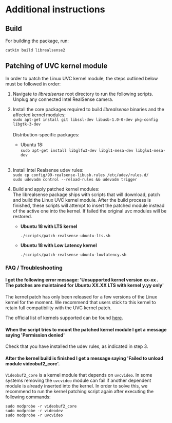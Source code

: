 # Additional instructions
## Build
For building the package, run:

    catkin build librealsense2

## Patching of UVC kernel module
In order to patch the Linux UVC kernel module, the steps outlined below must be followed in order:
1. Navigate to *librealsense* root directory to run the following scripts.<br />
    Unplug any connected Intel RealSense camera.<br />  

2. Install the core packages required to build *librealsense* binaries and the affected kernel modules:  
    `sudo apt-get install git libssl-dev libusb-1.0-0-dev pkg-config libgtk-3-dev`  <br /><br />
    Distribution-specific packages:  <br />

    * Ubuntu 18:<br />
        `sudo apt-get install libglfw3-dev libgl1-mesa-dev libglu1-mesa-dev`  <br /><br />
    
3. Install Intel Realsense udev rules:<br />
        `sudo cp config/99-realsense-libusb.rules /etc/udev/rules.d/`  <br />
        `sudo udevadm control --reload-rules && udevadm trigger`
        <br />

4. Build and apply patched kernel modules: <br />
    The librealsense package ships with scripts that will download, patch and build the Linux UVC kernel module. After the build process is finished, these scripts will attempt to insert the patched module instead of the active one into the kernel. If failed the original uvc modules will be restored.

    * **Ubuntu 18 with LTS kernel**
    
        `./scripts/patch-realsense-ubuntu-lts.sh`<br />

    * **Ubuntu 18 with Low Latency kernel**

        `./scripts/patch-realsense-ubuntu-lowlatency.sh`<br />

### FAQ / Troubleshooting
#### I get the following error message: 'Unsupported kernel version xx-xx . The patches are maintained for Ubuntu XX.XX LTS with kernel y.yy only'
The kernel patch has only been released for a few versions of the Linux kernel for the moment. We recommend that users stick to this kernel to retain full compatibility with the UVC kernel patch.

The official list of kernels supported can be found [here](https://github.com/IntelRealSense/librealsense/blob/master/doc/distribution_linux.md#using-pre-build-packages).

#### When the script tries to mount the patched kernel module I get a message saying 'Permission denied'
Check that you have installed the udev rules, as indicated in step 3.

#### After the kernel build is finished I get a message saying 'Failed to unload module videobuf2_core'.
`Videobuf2_core` is a kernel module that depends on `uvcvideo`. In some systems removing the `uvcvideo` module can fail if another dependent module is already inserted into the kernel. In order to solve this, we recommend to run the kernel patching script again after executing the following commands:

```
sudo modprobe -r videobuf2_core
sudo modprobe -r videodev
sudo modprobe -r uvcvideo
```